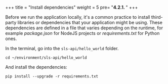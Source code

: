 +++
title = "Install dependencies"
weight = 5
pre= "<b>4.2.1. </b>"
+++

Before we run the application locally, it's a common practice to install third-party libraries or dependencies that your application might be using. These dependencies are defined in a file that varies depending on the runtime, for example _package.json_ for NodeJS projects or _requirements.txt_ for Python ones. 

In the terminal, go into the `sls-api/hello_world` folder.
```
cd ~/environment/sls-api/hello_world
```

And install the dependencies:
```
pip install --upgrade -r requirements.txt
```